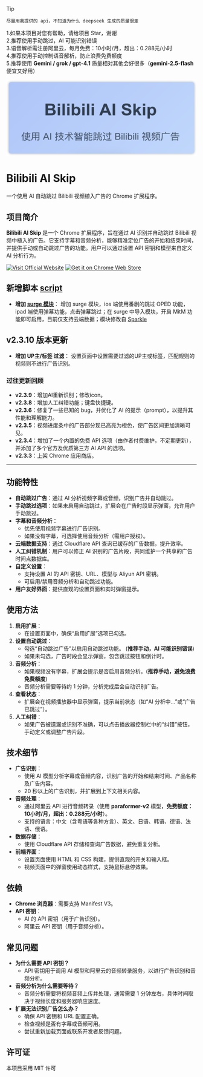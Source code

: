 

> [!TIP]
> `尽量用我提供的 api，不知道为什么 deepseek 生成的质量很差`
> 
> 1.如果本项目对您有帮助，请给项目 Star，谢谢  
> 2.推荐使用手动跳过，AI 可能识别错误  
> 3.语音解析需注册阿里云，每月免费：10小时/月，超出：0.288元/小时  
> 4.推荐使用手动控制语音解析，防止浪费免费额度  
> 5.推荐使用 **Gemini / grok / gpt-4.1** 质量相对其他会好很多（**gemini-2.5-flash** 便宜又好用）


<div align="center">
 <img width="560" src="img.png" alt="logo">
</div>

# Bilibili AI Skip

一个使用 AI 自动跳过 Bilibili 视频植入广告的 Chrome 扩展程序。

## 项目简介

**Bilibili AI Skip** 是一个 Chrome 扩展程序，旨在通过 AI 识别并自动跳过 Bilibili 视频中植入的广告。它支持字幕和音频分析，能够精准定位广告的开始和结束时间，并提供手动或自动跳过广告的功能。用户可以通过设置 API 密钥和模型来自定义 AI 分析行为。

[![Visit Official Website](https://img.shields.io/badge/Official%20Website-Visit%20Now-8E44AD?style=plastic&logo=globe&logoColor=white&labelColor=00CED1)](https://oooo.uno)
[![Get it on Chrome Web Store](https://img.shields.io/badge/Chrome%20Web%20Store-Get%20Now-1E90FF?style=plastic&logo=google-chrome&logoColor=white&labelColor=FF69B4)](https://chromewebstore.google.com/detail/lkhedimikicklpjmldabifgkhchnjjan)
  
  
## 新增脚本 [script](script/)
* **增加 [surge 模块](script/bilijump.sgmodule)**： 增加 surge 模块，ios 端使用番剧的跳过 OPED 功能，ipad 端使用弹幕功能，点击弹幕跳过；在 surge 中导入模块，开启 MitM 功能即可启用，目前仅支持云端数据；模块修改自 [Sparkle](https://github.com/kokoryh/Sparkle)
  
## v2.3.10 版本更新
* **增加 UP主/标签 过滤**： 设置页面中设置需要过滤的UP主或标签，匹配规则的视频则不进行广告识别。

### 过往更新回顾

* **v2.3.9**：增加AI重新识别；修改icon。
* **v2.3.8**：增加人工纠错功能；键盘快捷键。
* **v2.3.6**：修复了一些已知的 bug，并优化了 AI 的提示（prompt），以提升其性能和理解能力。
* **v2.3.5**：视频进度条中的广告部分现已高亮为橙色，使广告区间更加清晰可见。
* **v2.3.4**：增加了一个内置的免费 API 选项（由作者付费维护，不定期更新），并添加了多个官方及优质第三方 AI API 的选项。
* **v2.3.3**：上架 Chrome 应用商店。

---
## 功能特性

* ​**自动跳过广告**​：通过 AI 分析视频字幕或音频，识别广告并自动跳过。
* ​**手动跳过选项**​：如果未启用自动跳过，扩展会在广告时段显示弹窗，允许用户手动跳过。
* ​**字幕和音频分析**​：
  * 优先使用视频字幕进行广告识别。
  * 如果没有字幕，可选择使用音频分析（需用户授权）。
* ​**云端数据支持**​：通过 Cloudflare API 查询已缓存的广告数据，提升效率。
* **人工纠错机制**：用户可以修正 AI 识别的广告片段，共同维护一个共享的广告时间点数据库。
* ​**自定义设置**​：
  * 支持设置 AI 的 API 密钥、URL、模型与 Aliyun API 密钥。
  * 可启用/禁用音频分析和自动跳过功能。
* ​**用户友好界面**​：提供直观的设置页面和实时弹窗提示。

## 使用方法

1. ​**启用扩展**​：
   * 在设置页面中，确保“启用扩展”选项已勾选。
2. ​**设置自动跳过**​：
   * 勾选“自动跳过广告”以启用自动跳过功能。 (**推荐手动，AI 可能识别错误**)
   * 如果未勾选，广告时段会显示弹窗，包含跳过按钮和倒计时。
3. ​**音频分析**​：
   * 如果视频没有字幕，扩展会提示是否启用音频分析。(**推荐手动，避免浪费免费额度**)
   * 音频分析需要等待约 1 分钟，分析完成后会自动识别广告。
4. ​**查看状态**​：
   * 扩展会在视频播放器中显示弹窗，提示当前状态（如“AI 分析中...”或“广告已跳过”）。
5. **人工纠错**：
    * 如果广告被遗漏或识别不准确，可以点击播放器控制栏中的“纠错”按钮，手动定义或调整广告片段。

## 技术细节

* ​**广告识别**​：
  * 使用 AI 模型分析字幕或音频内容，识别广告的开始和结束时间、产品名称及广告内容。
  * 20 秒以上的广告识别，并扩展到上下文相关内容。
* ​**音频处理**​：
  * 通过阿里云 API 进行音频转录（使用 **paraformer-v2** 模型，**免费额度：10小时/月，超出：0.288元/小时**）。
  * 支持的语言：中文（含粤语等各种方言）、英文、日语、韩语、德语、法语、俄语。
* ​**数据存储**​：
  * 使用 Cloudflare API 存储和查询广告数据，避免重复分析。
* ​**前端界面**​：
  * 设置页面使用 HTML 和 CSS 构建，提供直观的开关和输入框。
  * 视频页面中的弹窗使用动态样式，支持鼠标悬停效果。

## 依赖

* ​**Chrome 浏览器**​：需要支持 Manifest V3。
* ​**API 密钥**​：
  * AI 的 API 密钥（用于广告识别）。
  * 阿里云 API 密钥（用于音频分析）。

## 常见问题

* **为什么需要 API 密钥？**
  * API 密钥用于调用 AI 模型和阿里云的音频转录服务，以进行广告识别和音频分析。
* **音频分析为什么需要等待？**
  * 音频分析需要将视频音频上传并处理，通常需要 1 分钟左右，具体时间取决于视频长度和服务器响应速度。
* **扩展无法识别广告怎么办？**
  * 确保 API 密钥和 URL 配置正确。
  * 检查视频是否有字幕或音频可用。
  * 尝试重新加载页面或联系开发者反馈问题。

## 许可证

本项目采用 MIT 许可
